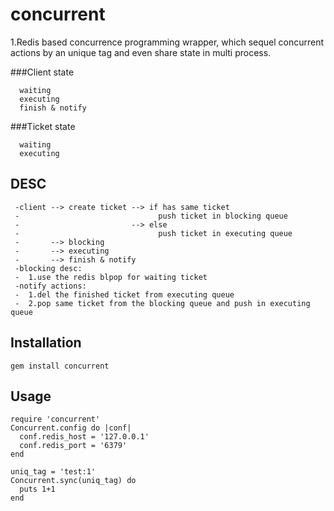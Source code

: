 concurrent
==========

1.Redis based concurrence programming wrapper,
    which sequel concurrent actions by an unique tag and even share state in multi process.

###Client state
```
  waiting
  executing
  finish & notify
```

###Ticket state
```
  waiting
  executing
```

DESC
----------
```
 -client --> create ticket --> if has same ticket
 -                               push ticket in blocking queue
 -                         --> else
 -                               push ticket in executing queue
 -       --> blocking
 -       --> executing
 -       --> finish & notify
 -blocking desc:
 -  1.use the redis blpop for waiting ticket
 -notify actions:
 -  1.del the finished ticket from executing queue
 -  2.pop same ticket from the blocking queue and push in executing queue
```
Installation
-----------
  ```
  gem install concurrent
  ```
Usage
-----
  ```
  require 'concurrent'
  Concurrent.config do |conf|
    conf.redis_host = '127.0.0.1'
    conf.redis_port = '6379'
  end

  uniq_tag = 'test:1'
  Concurrent.sync(uniq_tag) do
    puts 1+1
  end
  ```
